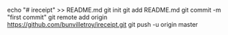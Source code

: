 echo "# ireceipt" >> README.md
git init
git add README.md
git commit -m "first commit"
git remote add origin https://github.com/bunvilletroy/ireceipt.git
git push -u origin master
